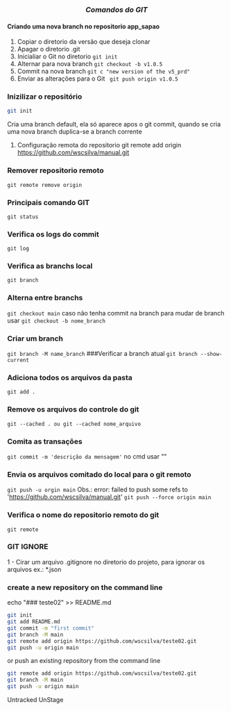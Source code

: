 ### *__<p align = "center">Comandos do GIT</p>__*

#### Criando uma nova branch no repositorio app_sapao

1. Copiar o diretorio da versão que deseja clonar
2. Apagar o diretorio .git
3. Inicialiar o Git no diretorio 
``` git init ```
4. Alternar para nova branch
``` git checkout -b v1.0.5 ```
5. Commit na nova branch
``` git c "new version of the v5_prd" ```
6. Enviar as alterações para o Git
```  git push origin v1.0.5 ```


### **Inizilizar o repositório**
```sh
git init
``` 
Cria uma branch default, ela só aparece apos o git commit, quando se cria uma nova branch duplica-se a branch corrente
1. Configuração remota do repositorio
git remote add origin https://github.com/wscsilva/manual.git
### Remover repositorio remoto
`git remote remove origin`
### Principais comando GIT
`git status`
### Verifica os logs do commit
`git log`
### Verifica as branchs local
`git branch`
### Alterna entre branchs
`git checkout main`
 caso não tenha commit na branch para mudar de branch usar 
 `git checkout -b nome_branch`
### Criar um branch
`git branch -M name_branch`
###Verificar a branch atual
`git branch --show-current`
### Adiciona todos os arquivos da pasta 
`git add .`
### Remove os arquivos do controle do git
`git --cached . ou git --cached nome_arquivo`
###  Comita as transações
`git commit -m 'descrição da mensagem'`
 no cmd usar ""
### Envia os arquivos comitado do local para o git remoto
`git push -u orgin main`
Obs.: error: failed to push some refs to 'https://github.com/wscsilva/manual.git'
`git push --force origin main`
### Verifica o nome do repositorio remoto do git
`git remote`

### GIT IGNORE
1 - Cirar um arquivo .gitignore no diretorio do projeto, para ignorar os arquivos ex.: *.json

### create a new repository on the command line
echo "### teste02" >> README.md
```sh
git init
git add README.md
git commit -m "first commit"
git branch -M main
git remote add origin https://github.com/wscsilva/teste02.git
git push -u origin main
```
or push an existing repository from the command line
```sh
git remote add origin https://github.com/wscsilva/teste02.git
git branch -M main
git push -u origin main
```

Untracked
UnStage